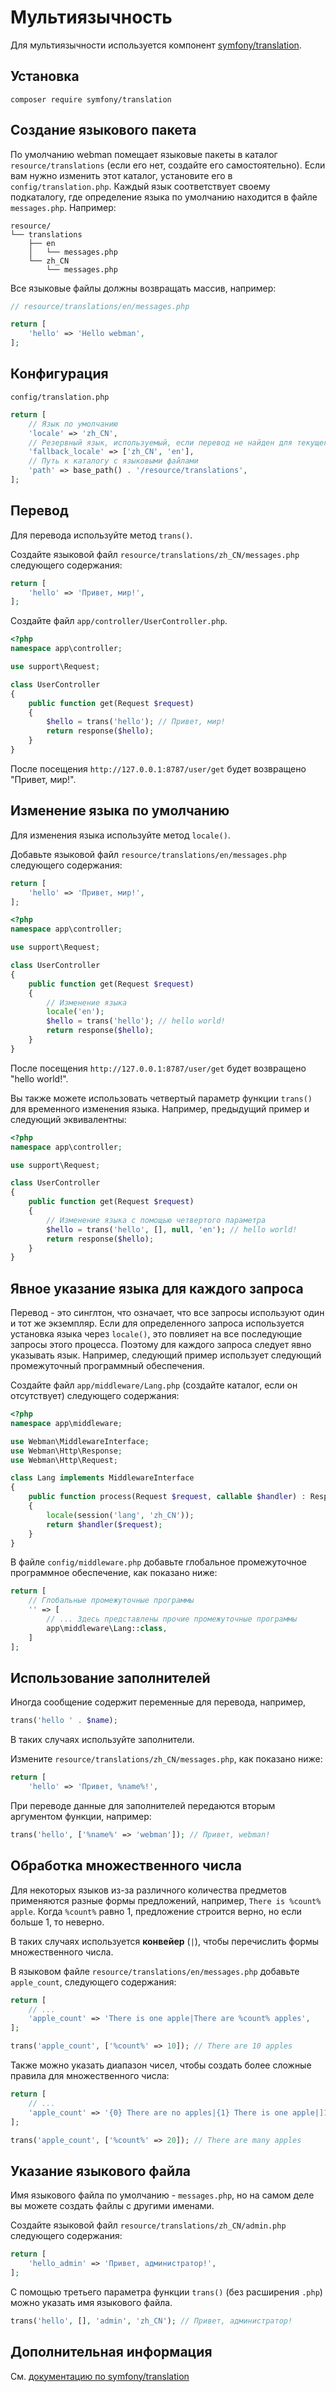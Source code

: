 # Мультиязычность

Для мультиязычности используется компонент [symfony/translation](https://github.com/symfony/translation).

## Установка
```
composer require symfony/translation
```

## Создание языкового пакета
По умолчанию webman помещает языковые пакеты в каталог `resource/translations` (если его нет, создайте его самостоятельно). Если вам нужно изменить этот каталог, установите его в `config/translation.php`.
Каждый язык соответствует своему подкаталогу, где определение языка по умолчанию находится в файле `messages.php`. Например:
```
resource/
└── translations
    ├── en
    │   └── messages.php
    └── zh_CN
        └── messages.php
```

Все языковые файлы должны возвращать массив, например:
```php
// resource/translations/en/messages.php

return [
    'hello' => 'Hello webman',
];
```

## Конфигурация

`config/translation.php`

```php
return [
    // Язык по умолчанию
    'locale' => 'zh_CN',
    // Резервный язык, используемый, если перевод не найден для текущего языка
    'fallback_locale' => ['zh_CN', 'en'],
    // Путь к каталогу с языковыми файлами
    'path' => base_path() . '/resource/translations',
];
```

## Перевод

Для перевода используйте метод `trans()`.

Создайте языковой файл `resource/translations/zh_CN/messages.php` следующего содержания:
```php
return [
    'hello' => 'Привет, мир!',
];
```

Создайте файл `app/controller/UserController.php`.
```php
<?php
namespace app\controller;

use support\Request;

class UserController
{
    public function get(Request $request)
    {
        $hello = trans('hello'); // Привет, мир!
        return response($hello);
    }
}
```

После посещения `http://127.0.0.1:8787/user/get` будет возвращено "Привет, мир!".

## Изменение языка по умолчанию

Для изменения языка используйте метод `locale()`.

Добавьте языковой файл `resource/translations/en/messages.php` следующего содержания:
```php
return [
    'hello' => 'Привет, мир!',
];
```

```php
<?php
namespace app\controller;

use support\Request;

class UserController
{
    public function get(Request $request)
    {
        // Изменение языка
        locale('en');
        $hello = trans('hello'); // hello world!
        return response($hello);
    }
}
```
После посещения `http://127.0.0.1:8787/user/get` будет возвращено "hello world!".

Вы также можете использовать четвертый параметр функции `trans()` для временного изменения языка. Например, предыдущий пример и следующий эквивалентны:
```php
<?php
namespace app\controller;

use support\Request;

class UserController
{
    public function get(Request $request)
    {
        // Изменение языка с помощью четвертого параметра
        $hello = trans('hello', [], null, 'en'); // hello world!
        return response($hello);
    }
}
```

## Явное указание языка для каждого запроса
Перевод - это синглтон, что означает, что все запросы используют один и тот же экземпляр. Если для определенного запроса используется установка языка через `locale()`, это повлияет на все последующие запросы этого процесса. Поэтому для каждого запроса следует явно указывать язык. Например, следующий пример использует следующий промежуточный программный обеспечения.

Создайте файл `app/middleware/Lang.php` (создайте каталог, если он отсутствует) следующего содержания:
```php
<?php
namespace app\middleware;

use Webman\MiddlewareInterface;
use Webman\Http\Response;
use Webman\Http\Request;

class Lang implements MiddlewareInterface
{
    public function process(Request $request, callable $handler) : Response
    {
        locale(session('lang', 'zh_CN'));
        return $handler($request);
    }
}
```

В файле `config/middleware.php` добавьте глобальное промежуточное программное обеспечение, как показано ниже:
```php
return [
    // Глобальные промежуточные программы
    '' => [
        // ... Здесь представлены прочие промежуточные программы
        app\middleware\Lang::class,
    ]
];
```

## Использование заполнителей
Иногда сообщение содержит переменные для перевода, например,
```php
trans('hello ' . $name);
```
В таких случаях используйте заполнители.

Измените `resource/translations/zh_CN/messages.php`, как показано ниже:
```php
return [
    'hello' => 'Привет, %name%!',
```
При переводе данные для заполнителей передаются вторым аргументом функции, например:
```php
trans('hello', ['%name%' => 'webman']); // Привет, webman!
```

## Обработка множественного числа
Для некоторых языков из-за различного количества предметов применяются разные формы предложений, например, `There is %count% apple`. Когда `%count%` равно 1, предложение строится верно, но если больше 1, то неверно.

В таких случаях используется **конвейер** (`|`), чтобы перечислить формы множественного числа.

В языковом файле `resource/translations/en/messages.php` добавьте `apple_count`, следующего содержания:
```php
return [
    // ...
    'apple_count' => 'There is one apple|There are %count% apples',
];
```

```php
trans('apple_count', ['%count%' => 10]); // There are 10 apples
```

Также можно указать диапазон чисел, чтобы создать более сложные правила для множественного числа:
```php
return [
    // ...
    'apple_count' => '{0} There are no apples|{1} There is one apple|]1,19] There are %count% apples|[20,Inf[ There are many apples'
];
```

```php
trans('apple_count', ['%count%' => 20]); // There are many apples
```

## Указание языкового файла
Имя языкового файла по умолчанию - `messages.php`, но на самом деле вы можете создать файлы с другими именами.

Создайте языковой файл `resource/translations/zh_CN/admin.php` следующего содержания:
```php
return [
    'hello_admin' => 'Привет, администратор!',
];
```

С помощью третьего параметра функции `trans()` (без расширения `.php`) можно указать имя языкового файла.
```php
trans('hello', [], 'admin', 'zh_CN'); // Привет, администратор!
```

## Дополнительная информация
См. [документацию по symfony/translation](https://symfony.com/doc/current/translation.html)
